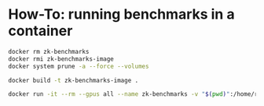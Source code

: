 # How-To: running benchmarks in a container

```sh
docker rm zk-benchmarks 
docker rmi zk-benchmarks-image 
docker system prune -a --force --volumes

docker build -t zk-benchmarks-image .

docker run -it --rm --gpus all --name zk-benchmarks -v "$(pwd)":/home/runner/zk-benchmarks -w /home/runner/zk-benchmarks zk-benchmarks-image

```
